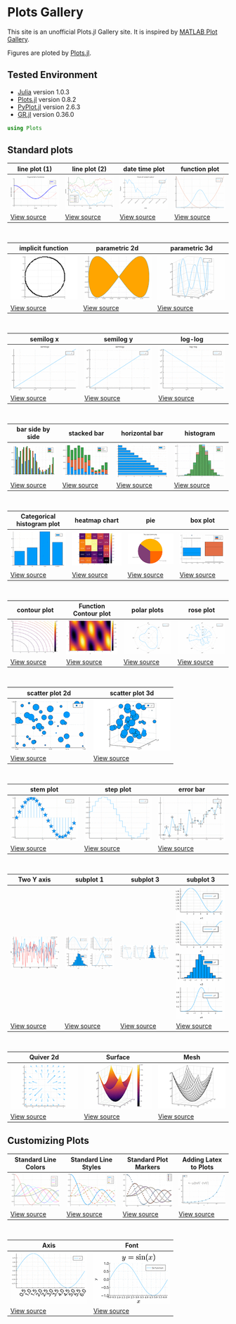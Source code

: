 # Plots Gallery

This site is an unofficial Plots.jl Gallery site. It is inspired by [MATLAB Plot Gallery](https://jp.mathworks.com/products/matlab/plot-gallery.html).

Figures are ploted by [Plots.jl](https://github.com/JuliaPlots/Plots.jl).

## Tested Environment
- [Julia](https://julialang.org/) version 1.0.3
- [Plots.jl](https://github.com/JuliaPlots/Plots.jl) version 0.8.2
- [PyPlot.jl](https://github.com/JuliaPy/PyPlot.jl) version 2.6.3
- [GR.jl](https://github.com/jheinen/GR.jl) version 0.36.0


```julia
using Plots
```

## Standard plots

| line plot (1)                                      | line plot (2)                                     | date time plot                                            | function plot                                   |
| ----                                               | ----                                              | ----                                                      | ----                                            |
| ![s_line_plot1.png](src/figures/s_line_plot1.png)  | ![s_line_plot2.png](src/figures/s_line_plot2.png) | ![s_datetime_plot1.png](src/figures/s_datetime_plot1.png) | ![s_function1.png](src/figures/s_function1.png) |
| [View source](src/line_plot1.md)                   | [View source](src/line_plot2.md)                  | [View source](src/datetime_plot1.md)                      | [View source](src/function1.md)                 |

<br>

| implicit function                             | parametric 2d                                         | parametric 3d                                         |
| ----                                          | ----                                                  | ----                                                  |
| ![s_implicit.png](src/figures/s_implicit.png) | ![s_parametric2d.png](src/figures/s_parametric2d.png) | ![s_parametric3d.png](src/figures/s_parametric3d.png) |
| [View source](src/implicit.md)                | [View source](src/parametric2d.md)                    | [View source](src/parametric3d.md)                    |

<br>

| semilog x                                     | semilog y                                     | log-log                                   |
| ----                                          | ----                                          | ----                                      |
| ![s_semilogx.png](src/figures/s_semilogx.png) | ![s_semilogy.png](src/figures/s_semilogy.png) | ![s_loglog.png](src/figures/s_loglog.png) |
| [View source](src/semilogx.md)                | [View source](src/semilogy.md)                | [View source](src/loglog.md)              |

<br>

| bar side by side                              | stacked bar                                       | horizontal bar                                          | histogram                                     |
| ----                                          |----                                               | ----                                                    | ----                                          |
| ![s_bardodge.png](src/figures/s_bardodge.png) | ![s_barstacked.png](src/figures/s_barstacked.png) | ![s_barhorizontal.png](src/figures/s_barhorizontal.png) | ![histogram.png](src/figures/s_histogram.png) |
| [View source](src/bardodge.md)                | [View source](src/barstacked.md)                  | [View source](src/barhorizontal.md)                     | [View source](src/histogram.md)               |

<br>

| Categorical histogram plot                                            | heatmap chart                                       | pie                               | box plot                               |
| ----                                                                  | ----                                                | ----                              | ----                                   |
| ![categorical_histogram.png](src/figures/s_categorical_histogram.png) | ![heatmapchart.png](src/figures/s_heatmapchart.png) | ![pie.png](src/figures/s_pie.png) | ![pie.png](src/figures/s_boxplot.png)  |
| [View source](src/Categoricalhistogramplot.md)                        | [View source](src/heatmapchart.md)                  | [View source](src/pie.md)         | [View source](src/boxplot.md)          |

<br>

| contour plot                              | Function Contour plot                         | polar plots                           | rose plot                           |
| ----                                      | ----                                          | ----                                  | ----                                |
| ![contour.png](src/figures/s_contour.png) | ![fncontour.png](src/figures/s_fncontour.png) | ![polar.png](src/figures/s_polar.png) | ![rose.png](src/figures/s_rose.png) |
| [View source](src/contourplot.md)         | [View source](src/rncontour.md)               | [View source](src/polar.md)           | [View source](src/rose.md)          |

<br>

| scatter plot 2d                               | scatter plot 3d                               |
| ----                                          | ----                                          |
| ![scatter2d.png](src/figures/s_scatter2d.png) | ![scatter3d.png](src/figures/s_scatter3d.png) |
| [View source](src/scatter2d.md)               | [View source](src/scatter3d.md)               |

<br>

| stem plot                           | step plot                           | error bar                                   |
| ----                                | ----                                | ----                                        |
| ![stem.png](src/figures/s_stem.png) | ![step.png](src/figures/s_step.png) | ![errorbar.png](src/figures/s_errorbar.png) |
| [View source](src/stem.md)          | [View source](src/step.md)          | [View source](src/errorbar.md)              |


<br>

| Two Y axis                                  | subplot 1                                   | subplot 3                                   | subplot 3                                   |
| ----                                        | ----                                        | ----                                        | ----                                        |
| ![twoyaxis.png](src/figures/s_twoyaxis.png) | ![subplot1.png](src/figures/s_subplot1.png) | ![subplot2.png](src/figures/s_subplot2.png) | ![subplot3.png](src/figures/s_subplot3.png) |
| [View source](src/twoyaxis.md)              | [View source](src/subplot1.md)              | [View source](src/subplot2.md)              | [View source](src/subplot3.md)              |

<br>

| Quiver 2d                                   | Surface                                   | Mesh                                |
| ----                                        | ----                                      | ----                                |
| ![quiver2d.png](src/figures/s_quiver2d.png) | ![surface.png](src/figures/s_surface.png) | ![mesh.png](src/figures/s_mesh.png) |
| [View source](src/quiver2d.md)              | [View source](src/surface.md)             | [View source](src/mesh.md)          |



## Customizing Plots

| Standard Line Colors                          | Standard Line Styles                          | Standard Plot Markers                             | Adding Latex to Plots                 |
| ----                                          | ----                                          | ----                                              | ----                                  |
| ![colorplot.png](src/figures/s_colorplot.png) | ![linestyle.png](src/figures/s_linestyle.png) | ![markertypes.png](src/figures/s_markertypes.png) | ![latex.png](src/figures/s_latex.png) |
| [View source](src/colorplot.md)               | [View source](src/linestyle.md)               | [View source](src/markertypes.md)                 | [View source](src/latex.md)           |

<br>

| Axis                                     | Font                                     |
| ----                                     | ----                                     |
| ![colorplot.png](src/figures/s_axis.png) | ![linestyle.png](src/figures/s_font.png) |
| [View source](src/axis.md)               | [View source](src/font.md)               |
